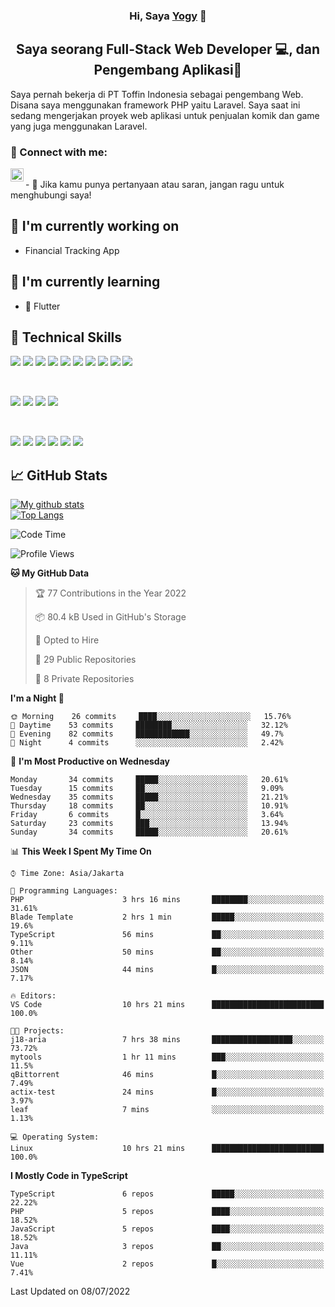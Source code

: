 <h3 align="center">
Hi, Saya <a href="#" target="_blank" rel="noreferrer">Yogy</a> 👋
</h3>

<h2 align="center">
Saya seorang Full-Stack Web Developer 💻, dan Pengembang Aplikasi📱
</h2>

Saya pernah bekerja di PT Toffin Indonesia sebagai pengembang Web. Disana saya menggunakan framework PHP yaitu Laravel. Saya saat ini sedang mengerjakan proyek web aplikasi untuk penjualan komik dan game yang juga menggunakan Laravel.

### 🤝 Connect with me:

<a href="https://www.linkedin.com/in/yogyphang/"><img align="left" src="https://raw.githubusercontent.com/yushi1007/yushi1007/main/images/linkedin.svg" alt="Nothing628 | LinkedIn" width="21px"/></a>
<!-- <a href="https://instagram.com/yushi.95"><img align="left" src="https://raw.githubusercontent.com/yushi1007/yushi1007/main/images/instagram.svg" alt="Nothing628 | Instagram" width="21px"/></a> -->
</br>
- 💬 Jika kamu punya pertanyaan atau saran, jangan ragu untuk menghubungi saya!

## 🔭 I'm currently working on

- Financial Tracking App

## 🌱 I'm currently learning

- 📱 Flutter

## 💼 Technical Skills

![](https://img.shields.io/badge/Code-Vue-informational?style=flat&logo=vue.js&color=4FC08D)
![](https://img.shields.io/badge/Code-React-informational?style=flat&logo=react&color=61DAFB)
![](https://img.shields.io/badge/Code-Redux-informational?style=flat&logo=Redux&color=764ABC)
![](https://img.shields.io/badge/Code-JavaScript-informational?style=flat&logo=JavaScript&color=F7DF1E)
![](https://img.shields.io/badge/Code-Typescript-informational?style=flat&logo=TypeScript&color=3178C6)
![](https://img.shields.io/badge/Code-HTML5-informational?style=flat&logo=HTML5&color=E34F26)
![](https://img.shields.io/badge/Code-PostgreSQL-informational?style=flat&logo=PostgreSQL&color=336791)
![](https://img.shields.io/badge/Code-SQLite-informational?style=flat&logo=SQLite&color=003B57)
![](https://img.shields.io/badge/Code-PHP-informational?style=flat&logo=php&color=777BB4)
![](https://img.shields.io/badge/Code-CSharp-informational?style=flat&logo=C%20Sharp&color=239120)

</br>

![](https://img.shields.io/badge/Style-Bootstrap-informational?style=flat&logo=Bootstrap&color=7952B3)
![](https://img.shields.io/badge/Style-CSS3-informational?style=flat&logo=CSS3&color=1572B6)
![](https://img.shields.io/badge/Style-styled--components-informational?style=flat&logo=styled-components&color=DB7093)
![](https://img.shields.io/badge/Style-Material--UI-informational?style=flat&logo=Material-UI&color=0081CB)


</br>

![](https://img.shields.io/badge/Tools-Figma-informational?style=flat&logo=Figma&color=F24E1E)
![](https://img.shields.io/badge/Tools-NPM-informational?style=flat&logo=NPM&color=CB3837)
![](https://img.shields.io/badge/Tools-Yarn-informational?style=flat&logo=Yarn&color=2C8EBB)
![](https://img.shields.io/badge/Tools-Postman-informational?style=flat&logo=Postman&color=FF6C37)
![](https://img.shields.io/badge/Tools-Git-informational?style=flat&logo=Git&color=F05032)
![](https://img.shields.io/badge/Tools-GitHub-informational?style=flat&logo=GitHub&color=181717)

## 📈 GitHub Stats 

[![My github stats](https://github-readme-stats.vercel.app/api?username=nothing628)](https://github.com/nothing628)
</br>
[![Top Langs](https://github-readme-stats.vercel.app/api/top-langs/?username=nothing628)](https://github.com/nothing628)
</br>

<!--START_SECTION:waka-->
![Code Time](http://img.shields.io/badge/Code%20Time-0%20secs-blue)

![Profile Views](http://img.shields.io/badge/Profile%20Views-1-blue)

**🐱 My GitHub Data** 

> 🏆 77 Contributions in the Year 2022
 > 
> 📦 80.4 kB Used in GitHub's Storage 
 > 
> 💼 Opted to Hire
 > 
> 📜 29 Public Repositories 
 > 
> 🔑 8 Private Repositories  
 > 
**I'm a Night 🦉** 

```text
🌞 Morning    26 commits     ████░░░░░░░░░░░░░░░░░░░░░   15.76% 
🌆 Daytime    53 commits     ████████░░░░░░░░░░░░░░░░░   32.12% 
🌃 Evening    82 commits     ████████████░░░░░░░░░░░░░   49.7% 
🌙 Night      4 commits      ░░░░░░░░░░░░░░░░░░░░░░░░░   2.42%

```
📅 **I'm Most Productive on Wednesday** 

```text
Monday       34 commits     █████░░░░░░░░░░░░░░░░░░░░   20.61% 
Tuesday      15 commits     ██░░░░░░░░░░░░░░░░░░░░░░░   9.09% 
Wednesday    35 commits     █████░░░░░░░░░░░░░░░░░░░░   21.21% 
Thursday     18 commits     ██░░░░░░░░░░░░░░░░░░░░░░░   10.91% 
Friday       6 commits      █░░░░░░░░░░░░░░░░░░░░░░░░   3.64% 
Saturday     23 commits     ███░░░░░░░░░░░░░░░░░░░░░░   13.94% 
Sunday       34 commits     █████░░░░░░░░░░░░░░░░░░░░   20.61%

```


📊 **This Week I Spent My Time On** 

```text
⌚︎ Time Zone: Asia/Jakarta

💬 Programming Languages: 
PHP                      3 hrs 16 mins       ████████░░░░░░░░░░░░░░░░░   31.61% 
Blade Template           2 hrs 1 min         █████░░░░░░░░░░░░░░░░░░░░   19.6% 
TypeScript               56 mins             ██░░░░░░░░░░░░░░░░░░░░░░░   9.11% 
Other                    50 mins             ██░░░░░░░░░░░░░░░░░░░░░░░   8.14% 
JSON                     44 mins             █░░░░░░░░░░░░░░░░░░░░░░░░   7.17%

🔥 Editors: 
VS Code                  10 hrs 21 mins      █████████████████████████   100.0%

🐱‍💻 Projects: 
j18-aria                 7 hrs 38 mins       ██████████████████░░░░░░░   73.72% 
mytools                  1 hr 11 mins        ███░░░░░░░░░░░░░░░░░░░░░░   11.5% 
qBittorrent              46 mins             █░░░░░░░░░░░░░░░░░░░░░░░░   7.49% 
actix-test               24 mins             █░░░░░░░░░░░░░░░░░░░░░░░░   3.97% 
leaf                     7 mins              ░░░░░░░░░░░░░░░░░░░░░░░░░   1.13%

💻 Operating System: 
Linux                    10 hrs 21 mins      █████████████████████████   100.0%

```

**I Mostly Code in TypeScript** 

```text
TypeScript               6 repos             █████░░░░░░░░░░░░░░░░░░░░   22.22% 
PHP                      5 repos             ████░░░░░░░░░░░░░░░░░░░░░   18.52% 
JavaScript               5 repos             ████░░░░░░░░░░░░░░░░░░░░░   18.52% 
Java                     3 repos             ██░░░░░░░░░░░░░░░░░░░░░░░   11.11% 
Vue                      2 repos             █░░░░░░░░░░░░░░░░░░░░░░░░   7.41%

```



 Last Updated on 08/07/2022
<!--END_SECTION:waka-->

<!--
Saya 
I love the entire process of developing creative websites. I love the challenge of finding caches and spending time to meet new people. Learning how people hide things and where people are likely to look.

**nothing628/nothing628** is a ✨ _special_ ✨ repository because its `README.md` (this file) appears on your GitHub profile.

Here are some ideas to get you started:

- 🔭 I’m currently working on ...
- 🌱 I’m currently learning ...
- 👯 I’m looking to collaborate on ...
- 🤔 I’m looking for help with ...
- 💬 Ask me about ...
- 📫 How to reach me: ...
- 😄 Pronouns: ...
- ⚡ Fun fact: ...
-->
